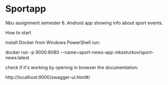 # Sportapp
Nbu assignment semester 6. Android app showing info about sport events.

How to start

install Docker
from Windows PowerShell run:


  docker run -p 9000:8080 --name=sport-news-app mkosturkov/sport-news:latest


check if it's working by opening in browser the documentation:


http://localhost:9000/swagger-ui.html#/

